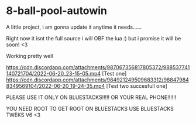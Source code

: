 # 8-ball-pool-autowin

A little project, i am gonna update it anytime it needs......

Right now it isnt the full source i will OBF the lua :) but i promise it will be soon! <3

Working pretty well

https://cdn.discordapp.com/attachments/987067356817805372/988537741140721704/2022-06-20_23-15-05.mp4 [Test one]
https://cdn.discordapp.com/attachments/984921249509683312/988479848349569104/2022-06-20_19-24-35.mp4 [Test two succesfull one]

PLEASE USE IT ONLY ON BLUESTACKS!!!!! OR YOUR REAL PHONE!!!!!!

YOU NEED ROOT TO GET ROOT ON BLUESTACKS USE BLUESTACKS TWEKS V6 <3
